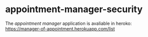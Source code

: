 # appointment-manager-security
The *appointment manager* application is avaliable in heroko: https://manager-of-appointment.herokuapp.com/list
